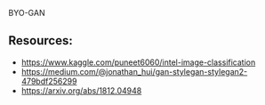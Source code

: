 BYO-GAN

## Resources:
- https://www.kaggle.com/puneet6060/intel-image-classification
- https://medium.com/@jonathan_hui/gan-stylegan-stylegan2-479bdf256299
- https://arxiv.org/abs/1812.04948